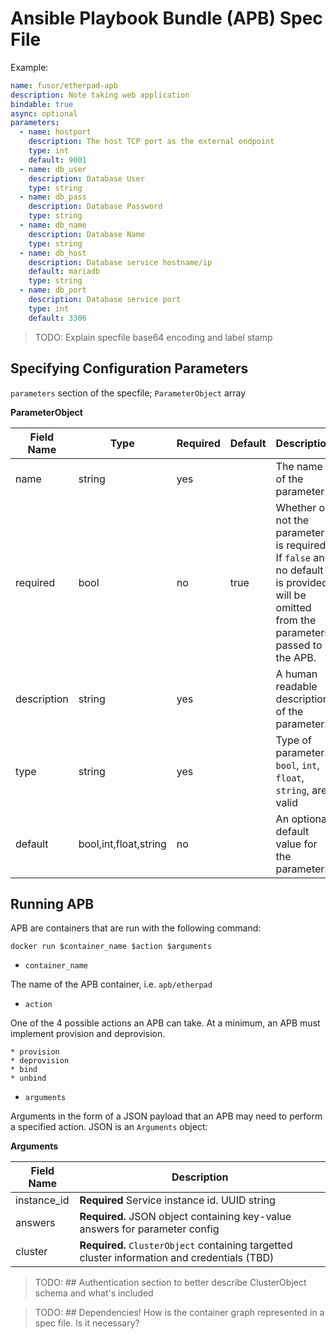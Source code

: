 # Ansible Playbook Bundle (APB) Spec File

Example:

```yaml
name: fusor/etherpad-apb
description: Note taking web application
bindable: true
async: optional
parameters:
  - name: hostport
    description: The host TCP port as the external endpoint
    type: int
    default: 9001
  - name: db_user
    description: Database User
    type: string
  - name: db_pass
    description: Database Password
    type: string
  - name: db_name
    description: Database Name
    type: string
  - name: db_host
    description: Database service hostname/ip
    default: mariadb
    type: string
  - name: db_port
    description: Database service port
    type: int
    default: 3306
```

> TODO: Explain specfile base64 encoding and label stamp

## Specifying Configuration Parameters

`parameters` section of the specfile; `ParameterObject` array

**ParameterObject**

Field Name | Type | Required | Default | Description
---|---|---|---|---
name | string| yes |  | The name of the parameter.
required| bool | no | true | Whether or not the parameter is required.  If `false` and no default is provided, will be omitted from the parameters passed to the APB.
description | string | yes | | A human readable description of the parameter.
type | string | yes | | Type of parameter. `bool`, `int`, `float`, `string`, are valid
default | bool,int,float,string|  no | | An optional default value for the parameter.


## Running APB

APB are containers that are run with the following command:

`docker run $container_name $action $arguments`

* `container_name`

The name of the APB container, i.e. `apb/etherpad`

* `action`

One of the 4 possible actions an APB can take. At a minimum, an APB
must implement provision and deprovision.

```
* provision
* deprovision
* bind
* unbind
```

* `arguments`

Arguments in the form of a JSON payload that an APB may need to perform
a specified action. JSON is an `Arguments` object:

**Arguments**

Field Name | Description
---|---
instance_id | **Required** Service instance id. UUID string
answers | **Required.** JSON object containing key-value answers for parameter config
cluster | **Required.** `ClusterObject` containing targetted cluster information and credentials (TBD)

> TODO: ## Authentication section to better describe ClusterObject schema and what's included

> TODO: ## Dependencies! How is the container graph represented in a spec file. Is it necessary?

